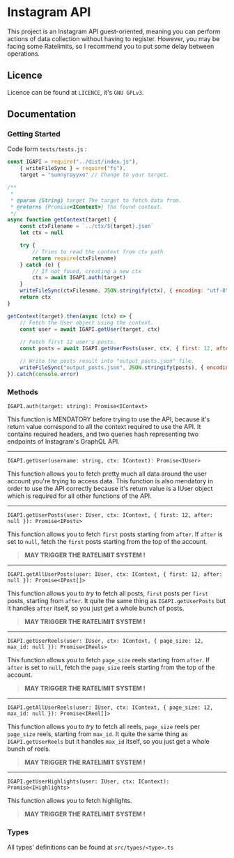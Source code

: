 # Instagram API

This project is an Instagram API guest-oriented, meaning you can perform actions of data collection without having to register. However, you may be facing some Ratelimits, so I recommend you to put some delay between operations.

## Licence
Licence can be found at ``LICENCE``, it's ``GNU GPLv3``.

## Documentation

### Getting Started
Code form ``tests/tests.js`` :

```js
const IGAPI = require("../dist/index.js"),
    { writeFileSync } = require("fs"),
    target = "sunnyrayyxo" // Change to your target.

/**
 * 
 * @param {String} target The target to fetch data from.
 * @returns {Promise<IContext>} The found context.
 */
async function getContext(target) {
    const ctxFilename = `../ctx/${target}.json`
    let ctx = null

    try {
        // Tries to read the context from ctx path
        return require(ctxFilename)
    } catch (e) {
        // If not found, creating a new ctx
        ctx = await IGAPI.auth(target)
    }
    writeFileSync(ctxFilename, JSON.stringify(ctx), { encoding: "utf-8", flag: "w+" })
    return ctx
}

getContext(target).then(async (ctx) => {
    // Fetch the User object using the context.
    const user = await IGAPI.getUser(target, ctx)
    
    // Fetch first 12 user's posts.
    const posts = await IGAPI.getUserPosts(user, ctx, { first: 12, after: null })

    // Write the posts result into "output_posts.json" file.
    writeFileSync("output_posts.json", JSON.stringify(posts), { encoding: "utf-8", flag: "w+" })
}).catch(console.error)
```

### Methods

``IGAPI.auth(target: string): Promise<IContext>``

This function is MENDATORY before trying to use the API, because it's return value correspond to all the context required to use the API. It contains required headers, and two queries hash representing two endpoints of Instagram's GraphQL API.

<hr>

``IGAPI.getUser(username: string, ctx: IContext): Promise<IUser>``

This function allows you to fetch pretty much all data around the user account you're trying to access data. This function is also mendatory in order to use the API correctly because it's return value is a IUser object which is required for all other functions of the API.

<hr>

``IGAPI.getUserPosts(user: IUser, ctx: IContext, { first: 12, after: null }): Promise<IPosts>``

This function allows you to fetch ``first`` posts starting from ``after``. If ``after`` is set to ``null``, fetch the ``first`` posts starting from the top of the account.

> **MAY TRIGGER THE RATELIMIT SYSTEM !**

<hr>

``IGAPI.getAllUserPosts(user: IUser, ctx: IContext, { first: 12, after: null }): Promise<IPost[]>``

This function allows you to *try* to fetch all posts, ``first`` posts per ``first`` posts, starting from ``after``. It quite the same thing as ``IGAPI.getUserPosts`` but it handles ``after`` itself, so you just get a whole bunch of posts.

> **MAY TRIGGER THE RATELIMIT SYSTEM !**

<hr>

``IGAPI.getUserReels(user: IUser, ctx: IContext, { page_size: 12, max_id: null }): Promise<IReels>``

This function allows you to fetch ``page_size`` reels starting from ``after``. If ``after`` is set to ``null``, fetch the ``page_size`` reels starting from the top of the account.

> **MAY TRIGGER THE RATELIMIT SYSTEM !**

<hr>

``IGAPI.getAllUserReels(user: IUser, ctx: IContext, { page_size: 12, max_id: null }): Promise<IReel[]>``

This function allows you to *try* to fetch all reels, ``page_size`` reels per ``page_size`` reels, starting from ``max_id``. It quite the same thing as ``IGAPI.getUserReels`` but it handles ``max_id`` itself, so you just get a whole bunch of reels.

> **MAY TRIGGER THE RATELIMIT SYSTEM !**

<hr>

``IGAPI.getUserHighlights(user: IUser, ctx: IContext): Promise<IHighlights>``

This function allows you to fetch highlights.

> **MAY TRIGGER THE RATELIMIT SYSTEM !**

### Types
All types' definitions can be found at ``src/types/<type>.ts``
